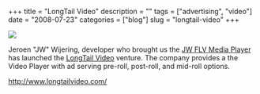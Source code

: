 +++
title = "LongTail Video"
description = ""
tags = ["advertising", "video"]
date = "2008-07-23"
categories = ["blog"]
slug = "longtail-video"
+++



  <div class="notebook-screenshot"><a href="http://www.longtailvideo.com/"><img id='bluga-thumbnail-1337' class='bluga-thumbnail large' src='http://media.konigi.com/bluga/
wt4887803547803.jpg'/></a></div><p>Jeroen "JW" Wijering, developer who brought us the <a href="http://www.jeroenwijering.com/?item=JW_FLV_Player">JW FLV Media Player</a> has launched the <a href="http://www.longtailvideo.com/">LongTail Video</a> venture. The company provides a the Video Player with ad serving pre-roll, post-roll, and mid-roll options.</p>
    
  <a href="http://www.longtailvideo.com/">http://www.longtailvideo.com/</a>
